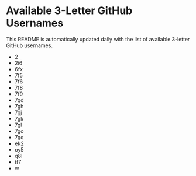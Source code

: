 # Available 3-Letter GitHub Usernames

This README is automatically updated daily with the list of available 3-letter GitHub usernames.

- 2
- 2i6
- 6fx
- 7f5
- 7f6
- 7f8
- 7f9
- 7gd
- 7gh
- 7gj
- 7gk
- 7gl
- 7go
- 7gq
- ek2
- oy5
- q8l
- tf7
- w
